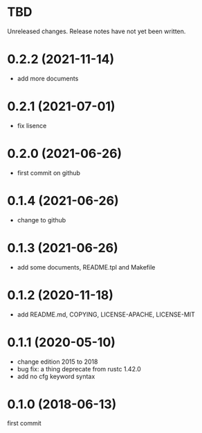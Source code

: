 TBD
===
Unreleased changes. Release notes have not yet been written.

0.2.2 (2021-11-14)
=====

* add more documents

0.2.1 (2021-07-01)
=====

* fix lisence

0.2.0 (2021-06-26)
=====

* first commit on github

0.1.4 (2021-06-26)
=====

* change to github

0.1.3 (2021-06-26)
=====

* add some documents, README.tpl and Makefile

0.1.2 (2020-11-18)
=====

* add README.md, COPYING, LICENSE-APACHE, LICENSE-MIT

0.1.1 (2020-05-10)
=====

* change edition 2015 to 2018
* bug fix: a thing deprecate from rustc 1.42.0
* add no cfg keyword syntax

0.1.0 (2018-06-13)
=====
first commit
